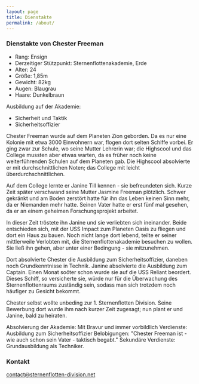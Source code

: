 ```yaml
---
layout: page
title: Dienstakte
permalink: /about/
---
```


### Dienstakte von Chester Freeman

- Rang: Ensign
- Derzeitiger Stützpunkt: Sternenflottenakademie, Erde
- Alter: 24
- Größe: 1,85m
- Gewicht: 82kg
- Augen: Blaugrau
- Haare: Dunkelbraun

Ausbildung auf der Akademie:
- Sicherheit und Taktik
- Sicherheitsoffizier

Chester Freeman wurde auf dem Planeten Zion geborden. Da es nur eine Kolonie mit etwa 3000 Einwohnern war, flogen dort selten Schiffe vorbei. Er ging zwar zur Schule, wo seine Mutter Lehrerin war; die Highscool und das College mussten aber etwas warten, da es früher noch keine weiterführenden Schulen auf dem Planeten gab. Die Highscool absolvierte er mit durchschnittlichen Noten; das College mit leicht überdurchschnittlichen.

Auf dem College lernte er Janine Till kennen - sie befreundeten sich. Kurze Zeit später verschwand seine Mutter Jasmine Freeman plötzlich. Schwer gekränkt und am Boden zerstört hatte für ihn das Leben keinen Sinn mehr, da er Niemanden mehr hatte. Seinen Vater hatte er erst fünf mal gesehen, da er an einem geheimen Forschungsprojekt arbeitet.

In dieser Zeit tröstete ihn Janine und sie verliebten sich ineinander. Beide entschieden sich, mit der USS Impact zum Planeten Oasis zu fliegen und dort ein Haus zu bauen. Noch nicht lange dort lebend, teilte er seiner mittlerweile Verlobten mit, die Sternenflottenakademie besuchen zu wollen. Sie ließ ihn gehen, aber unter einer Bedingung - sie mitzunehmen.

Dort absolvierte Chester die Ausbildung zum Sicherheitsoffizier, daneben noch Grundkenntnisse in Technik. Janine absolvierte die Ausbildung zum Captain. Einen Monat soöter schon wurde sie auf die USS Reliant beordert. Dieses Schiff, so versicherte sie, würde nur für die Überwachung des Sternenflottenraums zuständig sein, sodass man sich trotzdem noch häufiger zu Gesicht bekommt.

Chester selbst wollte unbeding zur 1. Sternenflotten Division. Seine Bewerbung dort wurde ihm nach kurzer Zeit zugesagt; nun plant er und Janine, bald zu heiraten.

Absolvierung der Akademie: Mit Bravur und immer vorbildlich
Verdienste: Ausbildung zum Sicherheitsoffizier
Belobigungen: "Chester Freeman ist - wie auch schon sein Vater - taktisch begabt."
Sekundäre Verdienste: Grundausbildung als Techniker.


### Kontakt

[contact@sternenflotten-division.net](mailto:contact@sternenflotten-division.net)
